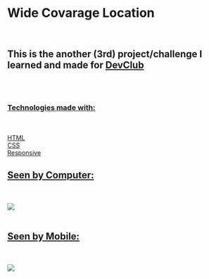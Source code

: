 

<h1>Wide Covarage Location</>
      <br>
      <br>
  
  <h2>This is the another (3rd) project/challenge I learned and made for <a href="https://rodolfomori.com.br/devclub"</a> DevClub </h2>
      <br>
      <br>
      
 <h3>Technologies made with:</h3>
      <br>
      <br>
    HTML
      <br>
    CSS
      <br>
    Responsive
      <br>
 <h2>Seen by Computer:</h2>
      <br>
      <br>
   <img src="https://github.com/BrunoFelipeGonc/Desfio-DevClub---Responsive-Mobile-and-Computer/blob/master/Computer%20-%20wide-coverage-location.PNG?raw=true">
   <br>
   <br>
 <h2>Seen by Mobile:</h2>
       <br>
       <br>
    <img src="https://github.com/BrunoFelipeGonc/Desfio-DevClub---Responsive-Mobile-and-Computer/blob/master/Mobile%20-%20wide-coverafe-location.PNG?raw=true">
